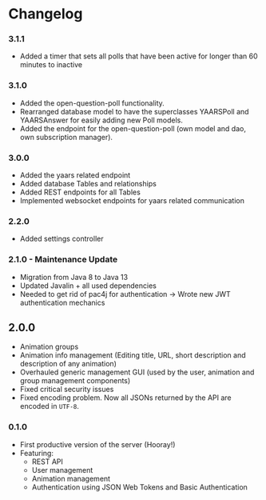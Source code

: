 # Changelog

### 3.1.1
- Added a timer that sets all polls that have been active for longer than 60 minutes to inactive

### 3.1.0
- Added the open-question-poll functionality.
- Rearranged database model to have the superclasses YAARSPoll and YAARSAnswer for easily adding new Poll models.
- Added the endpoint for the open-question-poll (own model and dao, own subscription manager).

### 3.0.0
- Added the yaars related endpoint
- Added database Tables and relationships
- Added REST endpoints for all Tables
- Implemented websocket endpoints for yaars related communication 

### 2.2.0
- Added settings controller

### 2.1.0 - Maintenance Update
- Migration from Java 8 to Java 13
- Updated Javalin + all used dependencies
- Needed to get rid of pac4j for authentication -> Wrote new JWT authentication mechanics

## 2.0.0
- Animation groups
- Animation info management (Editing title, URL, short description and description of any animation)
- Overhauled generic management GUI (used by the user, animation and group management components)
- Fixed critical security issues
- Fixed encoding problem. Now all JSONs returned by the API are encoded in `UTF-8`.

### 0.1.0
- First productive version of the server (Hooray!)
- Featuring:
    - REST API
    - User management
    - Animation management
    - Authentication using JSON Web Tokens and Basic Authentication
